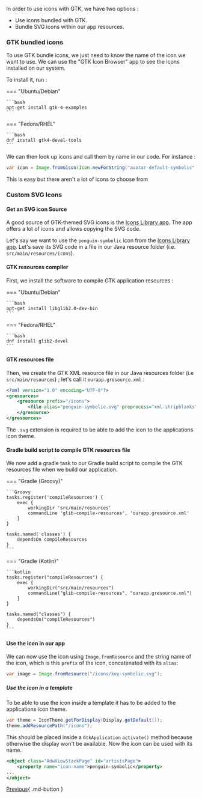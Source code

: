 In order to use icons with GTK, we have two options : 

- Use icons bundled with GTK.
- Bundle SVG icons within our app resources.

### GTK bundled icons

To use GTK bundle icons, we just need to know the name of the icon we want to use. We can use the "GTK Icon Browser" app to see the icons installed on our system.

To install it, run :

=== "Ubuntu/Debian"

    ```bash
    apt-get install gtk-4-examples
    ```

=== "Fedora/RHEL"

    ```bash
    dnf install gtk4-devel-tools
    ```


We can then look up icons and call them by name in our code. For instance :

```Java
var icon = Image.fromGicon(Icon.newForString("avatar-default-symbolic"));
```

This is easy but there aren't a lot of icons to choose from

### Custom SVG Icons

#### Get an SVG icon Source

A good source of GTK-themed SVG icons is the [Icons Library app](https://flathub.org/apps/org.gnome.design.IconLibrary). The app offers a lot of icons and allows copying the SVG code.

Let's say we want to use the `penguin-symbolic` icon from the [Icons Library app](https://flathub.org/apps/org.gnome.design.IconLibrary). Let's save its SVG code in a file in our Java resource folder (i.e. `src/main/resources/icons`).

#### GTK resources compiler

First, we install the software to compile GTK application resources : 

=== "Ubuntu/Debian"

    ```bash
    apt-get install libglib2.0-dev-bin
    ```

=== "Fedora/RHEL"

    ```bash
    dnf install glib2-devel
    ```

#### GTK resources file

Then, we create the GTK XML resource file in our Java resources folder (i.e `src/main/resources`) ; let's call it `ourapp.gresource.xml` :

```xml
<?xml version="1.0" encoding="UTF-8"?>
<gresources>
    <gresource prefix="/icons">
        <file alias="penguin-symbolic.svg" preprocess="xml-stripblanks">icons/penguin-symbolic.svg</file>
    </gresource>
</gresources>
```

The `.svg` extension is required to be able to add the icon to the applications icon theme.

#### Gradle build script to compile GTK resources file

We now add a gradle task to our Gradle build script to compile the GTK resources file when we build our application.

=== "Gradle (Groovy)"

    ```Groovy
    tasks.register('compileResources') {
        exec {
            workingDir 'src/main/resources'
            commandLine 'glib-compile-resources', 'ourapp.gresource.xml'
        }
    }
    
    tasks.named('classes') {
        dependsOn compileResources
    }
    ```

=== "Gradle (Kotlin)"

    ```kotlin
    tasks.register("compileResources") {
        exec {
            workingDir("src/main/resources")
            commandLine("glib-compile-resources", "ourapp.gresource.xml")
        }
    }
    
    tasks.named("classes") {
        dependsOn("compileResources")
    }
    ```

#### Use the icon in our app

We can now use the icon using `Image.fromResource` and the string name of the icon, which is this `prefix` of the icon, concatenated with its `alias`:

```Java
var image = Image.fromResource("/icons/key-symbolic.svg");
```

##### Use the icon in a template

To be able to use the icon inside a template
it has to be added to the applications icon theme.

```java
var theme = IconTheme.getForDisplay(Display.getDefault());
theme.addResourcePath("/icons");
```

This should be placed inside a `GtkApplication` `activate()` method because otherwise the display won't be available.
Now the icon can be used with its name.

```xml
<object class="AdwViewStackPage" id="artistsPage">
    <property name="icon-name">penguin-symbolic</property>
...
</object>
```

[Previous](getting_started_13.md){ .md-button }